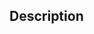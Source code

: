 ﻿<!-- SVG_Define_gradient_r_by_arrays ( svgObject ; gradientName ; fx ; fy ; r ; cx ; cy ; Param_8 ; … ; N ) -> svgObject (Text) -> gradientName (Text) -> fx (Long Integer) -> fy (Long Integer) -> r (Long Integer) -> cx (Long Integer) -> cy (Long Integer) -> Param_8 ; … ; N (Text)-->## Description